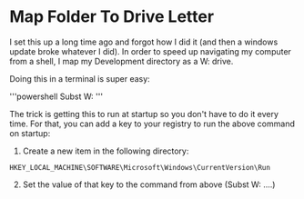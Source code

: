 # Map Folder To Drive Letter 

I set this up a long time ago and forgot how I did it (and then a windows update broke whatever I did). In order to speed up navigating my computer from a shell, I map my Development directory as a W: drive. 

Doing this in a terminal is super easy: 

'''powershell
Subst W: <path to folder>
'''

The trick is getting this to run at startup so you don't have to do it every time. For that, you can add a key to your registry to run the above command on startup: 

1. Create a new item in the following directory: 

```
HKEY_LOCAL_MACHINE\SOFTWARE\Microsoft\Windows\CurrentVersion\Run
```
2. Set the value of that key to the command from above (Subst W: ....)

